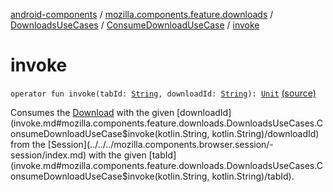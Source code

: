 [android-components](../../../index.md) / [mozilla.components.feature.downloads](../../index.md) / [DownloadsUseCases](../index.md) / [ConsumeDownloadUseCase](index.md) / [invoke](./invoke.md)

# invoke

`operator fun invoke(tabId: `[`String`](https://kotlinlang.org/api/latest/jvm/stdlib/kotlin/-string/index.html)`, downloadId: `[`String`](https://kotlinlang.org/api/latest/jvm/stdlib/kotlin/-string/index.html)`): `[`Unit`](https://kotlinlang.org/api/latest/jvm/stdlib/kotlin/-unit/index.html) [(source)](https://github.com/mozilla-mobile/android-components/blob/master/components/feature/downloads/src/main/java/mozilla/components/feature/downloads/DownloadsUseCases.kt#L26)

Consumes the [Download](#) with the given [downloadId](invoke.md#mozilla.components.feature.downloads.DownloadsUseCases.ConsumeDownloadUseCase$invoke(kotlin.String, kotlin.String)/downloadId) from the [Session](../../../mozilla.components.browser.session/-session/index.md) with the given
[tabId](invoke.md#mozilla.components.feature.downloads.DownloadsUseCases.ConsumeDownloadUseCase$invoke(kotlin.String, kotlin.String)/tabId).

